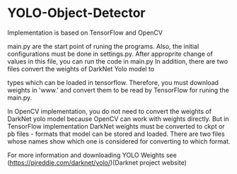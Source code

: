 # YOLO-Object-Detector
Implementation is based on TensorFlow and OpenCV

main.py are the start point of runing the programs. Also, the initial configurations must be done in settings.py. After approprite change of values in this file, you can run the code in main.py
In addition, there are two files convert the weights of  DarkNet Yolo model to

 types which can be loaded in tensorflow. Therefore, you must download weights in 'www.' and convert them to be read by TensorFlow for runing the main.py. 

In OpenCV implementation, you do not need to convert the weights of DarkNet yolo model because OpenCV can work with weights directly. But in TensorFlow implementation  DarkNet weights must be converted to ckpt or pb files - formats that model can be stored and loaded. There are two files whose names show which one is considered for converting to which format.

For more information and downloading YOLO Weights see (https://pjreddie.com/darknet/yolo/)(Darknet project website)

